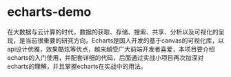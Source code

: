 # echarts-demo
在大数据与云计算的时代，数据的获取、存储、搜索、共享、分析以及可视化的呈现，是当前很重要的研究方向。Echarts是国人开发的基于canvas的可视化库，以api设计优雅，效果酷炫等优点，越来越受广大前端开发者喜爱，本项目要介绍echarts的入门使用，并配套详细的代码，后面通过实战小项目再次加深对echarts的理解，并且掌握echarts在实战中的用法。
